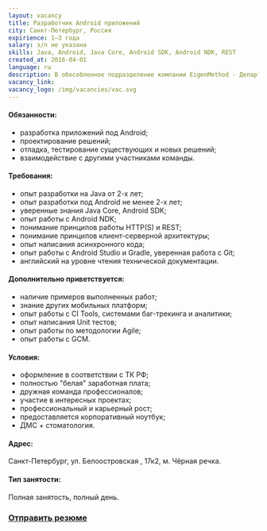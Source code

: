 ```yaml
---
layout: vacancy
title: Разработчик Android приложений
city: Санкт-Петербург, Россия
expirience: 1–3 года
salary: з/п не указана
skills: Java, Android, Java Core, Android SDK, Android NDK, REST
created_at: 2016-04-01
language: ru
description: В обособленное подразделение компании EigenMethod - Департамент разработки - требуется разработчик Android приложений для участия в крупных и сложных проектах.
vacancy_link: 
vacancy_logo: /img/vacancies/vac.svg
---
```



#### Обязанности:  
* разработка приложений под Android;  
* проектирование решений;  
* отладка, тестирование существующих и новых решений;  
* взаимодействие с другими участниками команды. 

#### Требования:  
* опыт разработки на Java от 2-х лет;  
* опыт разработки под Android не менее 2-х лет;  
* уверенные знания Java Core, Android SDK;  
* опыт работы с Android NDK;  
* понимание принципов работы HTTP(S) и REST;  
* понимание принципов клиент-серверной архитектуры;  
* опыт написания асинхронного кода;  
* опыт работы с Android Studio и Gradle, уверенная работа с Git;  
* английский на уровне чтения технической документации. 

#### Дополнительно приветствуется:  
* наличие примеров выполненных работ;  
* знание других мобильных платформ; 
* опыт работы с CI Tools, системами баг-трекинга и аналитики;  
* опыт написания Unit тестов;  
* опыт работы по методологии Agile;  
* опыт работы с GCM.  

#### Условия:  
* оформление в соответствии с ТК РФ;  
* полностью "белая" заработная плата;
* дружная команда профессионалов;    
* участие в интересных проектах;  
* профессиональный и карьерный рост;  
* предоставляется корпоративный ноутбук;  
* ДМС + стоматология.   

#### Адрес:
Санкт-Петербург, ул. Белоостровская , 17к2, м. Чёрная речка.  

#### Тип занятости:
Полная занятость, полный день.  

### [Отправить резюме][mail]

[//]: #
   [mail]: <mailto:hr@eigenmethod.com>